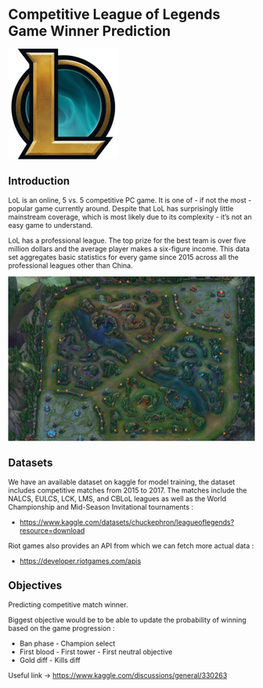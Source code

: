# Competitive League of Legends Game Winner Prediction

![](data/images/icon.jpg)

## Introduction

LoL is an online, 5 vs. 5 competitive PC game. It is one of - if not the most - popular game currently around. Despite that LoL has surprisingly little mainstream coverage, which is most likely due to its complexity - it’s not an easy game to understand.

LoL has a professional league. The top prize for the best team is over five million dollars and the average player makes a six-figure income. This data set aggregates basic statistics for every game since 2015 across all the professional leagues other than China.

![](data/images/map.jpg)

## Datasets

We have an available dataset on kaggle for model training, the dataset includes competitive matches from 2015 to 2017. The matches include the NALCS, EULCS, LCK, LMS, and CBLoL leagues as well as the World Championship and Mid-Season Invitational tournaments :
- https://www.kaggle.com/datasets/chuckephron/leagueoflegends?resource=download

Riot games also provides an API from which we can fetch more actual data :
- https://developer.riotgames.com/apis

## Objectives

Predicting competitive match winner.

Biggest objective would be to be able to update the probability of winning based on the game progression :
- Ban phase - Champion select
- First blood - First tower - First neutral objective
- Gold diff - Kills diff

Useful link -> https://www.kaggle.com/discussions/general/330263
